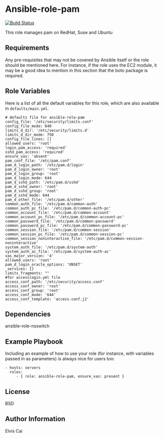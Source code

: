 Ansible-role-pam
=========

[![Build Status](https://travis-ci.org/ofsole/ansible-role-pam.png?branch=master)](https://travis-ci.org/ofsole/ansible-role-pam)

This role manages pam on RedHat, Suse and Ubuntu

Requirements
------------

Any pre-requisites that may not be covered by Ansible itself or the role should be mentioned here. For instance, if the role uses the EC2 module, it may be a good idea to mention in this section that the boto package is required.

Role Variables
--------------

Here is a list of all the default variables for this role, which are also available in `defaults/main.yml`.
```
# defaults file for ansible-role-pam
config_file: '/etc/security/limits.conf'
config_file_mode: 640
limits_d_dir: '/etc/security/limits.d'
limits_d_dir_mode: 750
config_file_lines: []
allowed_users: 'root'
login_pam_access: 'required'
sshd_pam_access: 'required'
ensure_vas: 'absent'
pam_conf_file: '/etc/pam.conf'
pam_d_login_path: '/etc/pam.d/login'
pam_d_login_owner: 'root'
pam_d_login_group: 'root'
pam_d_login_mode: 644
pam_d_sshd_path: '/etc/pam.d/sshd'
pam_d_sshd_owner: 'root'
pam_d_sshd_group: 'root'
pam_d_sshd_mode: 644
pam_d_other_file: '/etc/pam.d/other'
common_auth_file: '/etc/pam.d/common-auth'
common_auth_pc_file: '/etc/pam.d/common-auth-pc'
common_account_file: '/etc/pam.d/common-account'
common_account_pc_file: '/etc/pam.d/common-account-pc'
common_password_file: '/etc/pam.d/common-password'
common_password_pc_file: '/etc/pam.d/common-password-pc'
common_session_file: '/etc/pam.d/common-session'
common_session_pc_file: '/etc/pam.d/common-session-pc'
common_session_noninteractive_file: '/etc/pam.d/common-session-noninteractive'
system_auth_file: '/etc/pam.d/system-auth'
system_auth_ac_file: '/etc/pam.d/system-auth-ac'
vas_major_version: '4'
allowed_users: 'root'
pam_d_login_oracle_options: 'UNSET'
_services: {}
limits_fragments: ""
#for accesslogin.yml file
access_conf_path: '/etc/security/access.conf'
access_conf_owner: 'root'
access_conf_group: 'root'
access_conf_mode: '644'
access_conf_template: 'access.conf.j2'
```

Dependencies
------------

ansible-role-nsswitch

Example Playbook
----------------

Including an example of how to use your role (for instance, with variables passed in as parameters) is always nice for users too:

    - hosts: servers
      roles:
         - { role: ansible-role-pam, ensure_vas: present }

License
-------

BSD

Author Information
------------------

Elvis Cai
